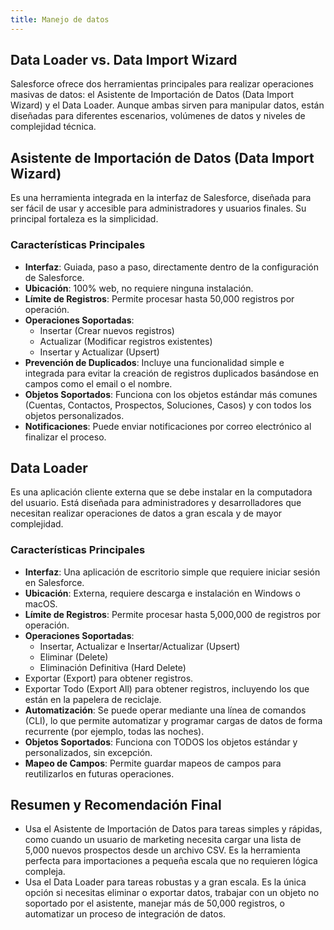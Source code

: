 ```yaml
---
title: Manejo de datos
---
```


## Data Loader vs. Data Import Wizard
Salesforce ofrece dos herramientas principales para realizar operaciones masivas de datos: el Asistente de Importación de Datos (Data Import Wizard) y el Data Loader. Aunque ambas sirven para manipular datos, están diseñadas para diferentes escenarios, volúmenes de datos y niveles de complejidad técnica.


## Asistente de Importación de Datos (Data Import Wizard)
Es una herramienta integrada en la interfaz de Salesforce, diseñada para ser fácil de usar y accesible para administradores y usuarios finales. Su principal fortaleza es la simplicidad.

### Características Principales
- **Interfaz**: Guiada, paso a paso, directamente dentro de la configuración de Salesforce.
- **Ubicación**: 100% web, no requiere ninguna instalación.
- **Límite de Registros**: Permite procesar hasta 50,000 registros por operación.
- **Operaciones Soportadas**:
    - Insertar (Crear nuevos registros)
    - Actualizar (Modificar registros existentes)
    - Insertar y Actualizar (Upsert)
- **Prevención de Duplicados**: Incluye una funcionalidad simple e integrada para evitar la creación de registros duplicados basándose en campos como el email o el nombre.
- **Objetos Soportados**: Funciona con los objetos estándar más comunes (Cuentas, Contactos, Prospectos, Soluciones, Casos) y con todos los objetos personalizados.
- **Notificaciones**: Puede enviar notificaciones por correo electrónico al finalizar el proceso.



## Data Loader
Es una aplicación cliente externa que se debe instalar en la computadora del usuario. Está diseñada para administradores y desarrolladores que necesitan realizar operaciones de datos a gran escala y de mayor complejidad.

### Características Principales
- **Interfaz**: Una aplicación de escritorio simple que requiere iniciar sesión en Salesforce.
- **Ubicación**: Externa, requiere descarga e instalación en Windows o macOS.
- **Límite de Registros**: Permite procesar hasta 5,000,000 de registros por operación.
- **Operaciones Soportadas**:
    - Insertar, Actualizar e Insertar/Actualizar (Upsert)
    - Eliminar (Delete)
    - Eliminación Definitiva (Hard Delete)
- Exportar (Export) para obtener registros.
- Exportar Todo (Export All) para obtener registros, incluyendo los que están en la papelera de reciclaje.
- **Automatización**: Se puede operar mediante una línea de comandos (CLI), lo que permite automatizar y programar cargas de datos de forma recurrente (por ejemplo, todas las noches).
- **Objetos Soportados**: Funciona con TODOS los objetos estándar y personalizados, sin excepción.
- **Mapeo de Campos**: Permite guardar mapeos de campos para reutilizarlos en futuras operaciones.


## Resumen y Recomendación Final
- Usa el Asistente de Importación de Datos para tareas simples y rápidas, como cuando un usuario de marketing necesita cargar una lista de 5,000 nuevos prospectos desde un archivo CSV. Es la herramienta perfecta para importaciones a pequeña escala que no requieren lógica compleja.
- Usa el Data Loader para tareas robustas y a gran escala. Es la única opción si necesitas eliminar o exportar datos, trabajar con un objeto no soportado por el asistente, manejar más de 50,000 registros, o automatizar un proceso de integración de datos.